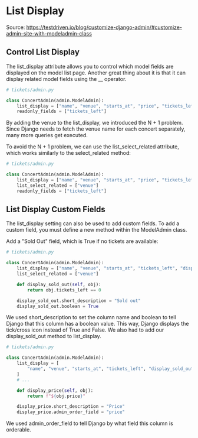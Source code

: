 # List Display

Source: https://testdriven.io/blog/customize-django-admin/#customize-admin-site-with-modeladmin-class

## Control List Display

The list_display attribute allows you to control which model fields are displayed on the model list page. Another great thing about it is that it can display related model fields using the __ operator.
```python
# tickets/admin.py

class ConcertAdmin(admin.ModelAdmin):
    list_display = ["name", "venue", "starts_at", "price", "tickets_left"]
    readonly_fields = ["tickets_left"]
```

By adding the venue to the list_display, we introduced the N + 1 problem. Since Django needs to fetch the venue name for each concert separately, many more queries get executed.

To avoid the N + 1 problem, we can use the list_select_related attribute, which works similarly to the select_related method:

```python
# tickets/admin.py

class ConcertAdmin(admin.ModelAdmin):
    list_display = ["name", "venue", "starts_at", "price", "tickets_left"]
    list_select_related = ["venue"]
    readonly_fields = ["tickets_left"]
```

## List Display Custom Fields

The list_display setting can also be used to add custom fields. To add a custom field, you must define a new method within the ModelAdmin class.

Add a "Sold Out" field, which is True if no tickets are available:
```python
# tickets/admin.py

class ConcertAdmin(admin.ModelAdmin):
    list_display = ["name", "venue", "starts_at", "tickets_left", "display_sold_out"]
    list_select_related = ["venue"]

    def display_sold_out(self, obj):
        return obj.tickets_left == 0

    display_sold_out.short_description = "Sold out"
    display_sold_out.boolean = True
```
We used short_description to set the column name and boolean to tell Django that this column has a boolean value. This way, Django displays the tick/cross icon instead of True and False. We also had to add our display_sold_out method to list_display.
```python
# tickets/admin.py

class ConcertAdmin(admin.ModelAdmin):
    list_display = [
        "name", "venue", "starts_at", "tickets_left", "display_sold_out",  "display_price"
    ]
    # ...

    def display_price(self, obj):
        return f"${obj.price}"

    display_price.short_description = "Price"
    display_price.admin_order_field = "price"
```
We used admin_order_field to tell Django by what field this column is orderable.